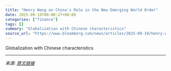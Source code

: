```yaml
---
title: "Henry Wang on China's Role in the New Emerging World Order"
date: 2025-09-19T08:00:27+08:00
categories: ["finance"]
tags: []
summary: "Globalization with Chinese characteristics"
source_url: "https://www.bloomberg.com/news/articles/2025-09-19/henry-wang-on-china-s-role-in-the-new-emerging-world-order"
---
```


Globalization with Chinese characteristics

---

*来源: [原文链接](https://www.bloomberg.com/news/articles/2025-09-19/henry-wang-on-china-s-role-in-the-new-emerging-world-order)*
